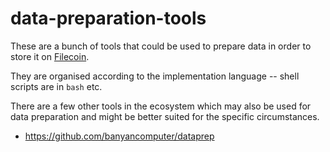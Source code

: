 # data-preparation-tools

These are a bunch of tools that could be used to prepare data in order to store it on [Filecoin](https://filecoin.io).

They are organised according to the implementation language -- shell scripts are in `bash` etc.

There are a few other tools in the ecosystem which may also be used for data preparation
and might be better suited for the specific circumstances.

- https://github.com/banyancomputer/dataprep


